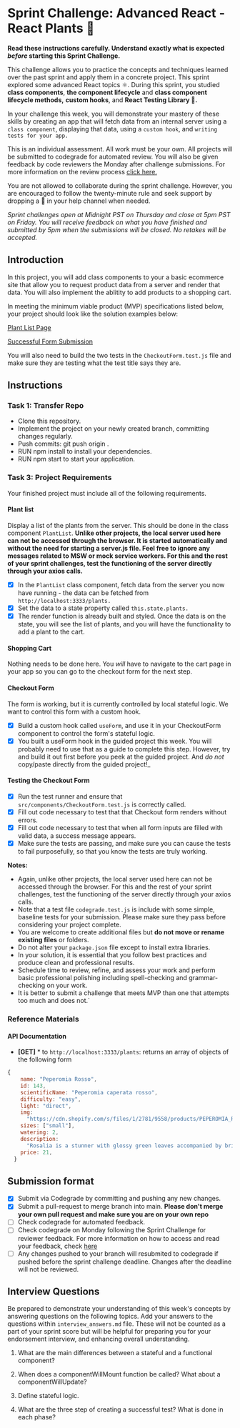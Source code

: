 # Sprint Challenge: Advanced React - React Plants 🌿

**Read these instructions carefully. Understand exactly what is expected _before_ starting this Sprint Challenge.**

This challenge allows you to practice the concepts and techniques learned over the past sprint and apply them in a concrete project. This sprint explored some advanced React topics ⚛️. During this sprint, you studied **class components**, **the component lifecycle** and **class component lifecycle methods,** **custom hooks**, and **React Testing Library 🐙.** 

In your challenge this week, you will demonstrate your mastery of these skills by creating an app that will fetch data from an internal server using a `class component`, displaying that data, using a `custom hook`, and `writing tests for your app.`

This is an individual assessment. All work must be your own. All projects will be submitted to codegrade for automated review. You will also be given feedback by code reviewers the Monday after challenge submissions. For more information on the review process [click here.](https://www.notion.so/lambdaschool/How-to-View-Feedback-in-CodeGrade-c5147cee220c4044a25de28bcb6bb54a)

You are not allowed to collaborate during the sprint challenge. However, you are encouraged to follow the twenty-minute rule and seek support by dropping a :wave: in your help channel when needed.

_Sprint challenges open at Midnight PST on Thursday and close at 5pm PST on Friday. You will receive feedback on what you have finished and submitted by 5pm when the submissions will be closed. No retakes will be accepted._

## Introduction

In this project, you will add class components to your a basic ecommerce site that allow you to request product data from a server and render that data. You will also implement the ablitity to add products to a shopping cart.

In meeting the minimum viable product (MVP) specifications listed below, your project should look like the solution examples below:

[Plant List Page](https://tk-assets.lambdaschool.com/88008802-846c-46bb-8cf8-11ace219e2bf_ScreenShot2020-04-30at12.39.22PM.png)

[Successful Form Submission](https://tk-assets.lambdaschool.com/90ebefd4-ee0f-4b1c-884c-1336ce87441d_ScreenShot2020-04-30at12.40.56PM.png)

You will also need to build the two tests in the `CheckoutForm.test.js` file and make sure they are testing what the test title says they are.

## Instructions

### Task 1: Transfer Repo
* Clone this repository.
* Implement the project on your newly created <firstName-lastName> branch, committing changes regularly.
* Push commits: git push origin <firstName-lastName>.
* RUN npm install to install your dependencies.
* RUN npm start to start your application.
 
### Task 3: Project Requirements
 Your finished project must include all of the following requirements.

#### Plant list

  Display a list of the plants from the server. This should be done in the class component `PlantList`. **Unlike other projects, the local server used here can not be accessed through the browser. It is started automatically and without the need for starting a server.js file. Feel free to ignore any messages related to MSW or mock service workers. For this and the rest of your sprint challenges, test the functioning of the server directly through your axios calls.**

* [x] In the `PlantList` class component, fetch data from the server you now have running - the data can be fetched from `http://localhost:3333/plants.`
* [x] Set the data to a state property called `this.state.plants.`
* [x] The render function is already built and styled. Once the data is on the state, you will see the list of plants, and you will have the functionality to add a plant to the cart.

#### Shopping Cart

  Nothing needs to be done here. You _will_ have to navigate to the cart page in your app so you can go to the checkout form for the next step.

#### Checkout Form

  The form is working, but it is currently controlled by local stateful logic. We want to control this form with a custom hook.

* [x] Build a custom hook called `useForm`, and use it in your CheckoutForm component to control the form's stateful logic.
* [x] You built a useForm hook in the guided project this week. You will probably need to use that as a guide to complete this step. However, try and build it out first before you peek at the guided project. And *do not* copy/paste directly from the guided project!_

#### Testing the Checkout Form
* [x] Run the test runner and ensure that `src/components/CheckoutForm.test.js` is correctly called.
* [x] Fill out code necessary to test that that Checkout form renders without errors.
* [x] Fill out code necessary to test that when all form inputs are filled with valid data, a success message appears.
* [x] Make sure the tests are passing, and make sure you can cause the tests to fail purposefully, so that you know the tests are truly working.

**Notes:**
* Again, unlike other projects, the local server used here can not be accessed through the browser. For this and the rest of your sprint challenges, test the functioning of the server directly through your axios calls.
* Note that a test file `codegrade.test.js` is include with some simple, baseline tests for your submission. Please make sure they pass before considering your project complete.
* You are welcome to create additional files but **do not move or rename existing files** or folders.
* Do not alter your `package.json` file except to install extra libraries.
* In your solution, it is essential that you follow best practices and produce clean and professional results.
* Schedule time to review, refine, and assess your work and perform basic professional polishing including spell-checking and grammar-checking on your work.
* It is better to submit a challenge that meets MVP than one that attempts too much and does not.`

### Reference Materials

#### API Documentation
* **[GET]** * to `http://localhost:3333/plants`: returns an array of objects of the following form
```js
{
    name: "Peperomia Rosso",
    id: 143,
    scientificName: "Peperomia caperata rosso",
    difficulty: "easy",
    light: "direct",
    img:
      "https://cdn.shopify.com/s/files/1/2781/9558/products/PEPEROMIA_ROSSO-1_800x.png?v=1587156590",
    sizes: ["small"],
    watering: 2,
    description:
      "Rosalia is a stunner with glossy green leaves accompanied by bright red undersides. Her oval shaped leaves are deeply grooved, adding depth to her figure. Flower spikes will appear with bright light, adding even more character to this absolute beaut.",
    price: 21,
  }
```

## Submission format

* [x] Submit via Codegrade by committing and pushing any new changes.
* [x] Submit a pull-request to merge <firstName-lastName> branch into main. **Please don't merge your own pull request and make sure you are on your own repo**
* [ ] Check codegrade for automated feedback.
* [ ] Check codegrade on Monday following the Sprint Challenge for reviewer feedback. For more information on how to access and read your feedback, check [here]()
* [ ] Any changes pushed to your <firstName-lastName> branch will resubmited to codegrade if pushed before the sprint challenge deadline. Changes after the deadline will not be reviewed.

## Interview Questions

Be prepared to demonstrate your understanding of this week's concepts by answering questions on the following topics. Add your answers to the questions within `interview_answers.md` file. These will not be counted as a part of your sprint score but will be helpful for preparing you for your endorsement interview, and enhancing overall understanding.

1. What are the main differences between a stateful and a functional component?
 
2. When does a componentWillMount function be called? What about a componentWillUpdate?

3. Define stateful logic.

4. What are the three step of creating a successful test? What is done in each phase?
